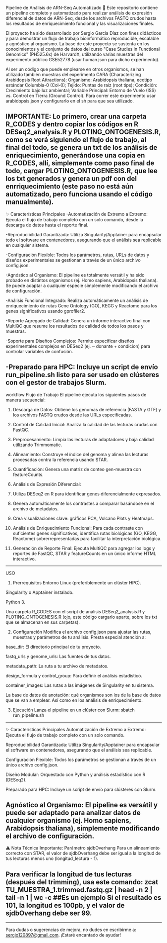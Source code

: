 Pipeline de Análisis de ARN-Seq Automatizado 🧬
Este repositorio contiene un pipeline completo y automatizado para realizar análisis de expresión diferencial de datos de ARN-Seq, desde los archivos FASTQ crudos hasta los resultados de enriquecimiento funcional y las visualizaciones finales.

El proyecto ha sido desarrollado por Sergio García Díaz con fines didácticos y para demostrar un flujo de trabajo bioinformático reproducible, escalable y agnóstico al organismo. La base de este proyecto se sustenta en los conocimientos y el conjunto de datos del curso "Case Studies in Functional Genomics" (PH525.6x) de HarvardX, utilizando varias muestras del experimento público GSE52778 (usar human.json para dicho experimento). 

Al ser un código que puede emplearse en otros organismos, se han utilizado también muestras del experimento CARA (Characterizing Arabidopsis Root Attractions); Organismo: Arabidopsis thaliana, ecotipo estándar Columbia-0 (Col-0); Tejido: Puntas de raíz (root tips); Condición: Crecimiento bajo luz ambiental; Variable Principal: Entorno de Vuelo (ISS) vs. Control en Tierra (Ground Control). Para correr este experimento usar arabidopsis.json y configurarlo en el sh para que sea utilizado.


IMPORTANTE: Lo primero, crear una carpeta R_CODES y dentro copiar los códigos en R DESeq2_analysis.R y PLOTING_ONTOGENESIS.R, como se verá siguiendo el flujo de trabajo, al final del todo, se genera un txt de los análisis de enriquecimiento, generándose una copia en R_CODES, allí, simplemente como paso final de todo, cargar PLOTING_ONTOGENESIS.R, que lee los txt generados y genera un pdf con del enrriquecimiento (este paso no está aún automatizado, pero funciona usando el código manualmente).
--------------------------------------------------------------------
✨ Características Principales
-Automatización de Extremo a Extremo: Ejecuta el flujo de trabajo completo con un solo comando, desde la descarga de datos hasta el reporte final.

-Reproducibilidad Garantizada: Utiliza Singularity/Apptainer para encapsular todo el software en contenedores, asegurando que el análisis sea replicable en cualquier sistema.

-Configuración Flexible: Todos los parámetros, rutas, URLs de datos y diseños experimentales se gestionan a través de un único archivo config.json.

-Agnóstico al Organismo: El pipeline es totalmente versátil y ha sido probado en distintos organismos (ej. Homo sapiens, Arabidopsis thaliana). Se puede adaptar a cualquier especie simplemente modificando el archivo de configuración.

-Análisis Funcional Integrado: Realiza automáticamente un análisis de enriquecimiento de rutas Gene Ontology (GO), KEGG y Reactome para los genes significativos usando gprofiler2.

-Reporte Agregado de Calidad: Genera un informe interactivo final con MultiQC que resume los resultados de calidad de todos los pasos y muestras.

-Soporte para Diseños Complejos: Permite especificar diseños experimentales complejos en DESeq2 (ej. ~ donante + condicion) para controlar variables de confusión.

-Preparado para HPC: Incluye un script de envío run_pipeline.sh listo para ser usado en clústeres con el gestor de trabajos Slurm.
--------------------------------------------------------------------
workflow Flujo de Trabajo
El pipeline ejecuta los siguientes pasos de manera secuencial:

1) Descarga de Datos: Obtiene los genomas de referencia (FASTA y GTF) y los archivos FASTQ crudos desde las URLs especificadas.

2) Control de Calidad Inicial: Analiza la calidad de las lecturas crudas con FastQC.

3) Preprocesamiento: Limpia las lecturas de adaptadores y baja calidad utilizando Trimmomatic.

4) Alineamiento: Construye el índice del genoma y alinea las lecturas procesadas contra la referencia usando STAR.

5) Cuantificación: Genera una matriz de conteo gen-muestra con featureCounts.

6) Análisis de Expresión Diferencial:

7) Utiliza DESeq2 en R para identificar genes diferencialmente expresados.

8) Genera automáticamente los contrastes a comparar basándose en el archivo de metadatos.

9) Crea visualizaciones clave: gráficos PCA, Volcano Plots y Heatmaps.

10) Análisis de Enriquecimiento Funcional: Para cada contraste con suficientes genes significativos, identifica rutas biológicas (GO, KEGG, Reactome) sobrerrepresentadas para facilitar la interpretación biológica.

11) Generación de Reporte Final: Ejecuta MultiQC para agregar los logs y reportes de FastQC, STAR y featureCounts en un único informe HTML interactivo.
--------------------------------------------------------------------

USO
1. Prerrequisitos
Entorno Linux (preferiblemente un clúster HPC).

Singularity o Apptainer instalado.

Python 3.

Una carpeta R_CODES con el script de análisis DESeq2_analysis.R y PLOTING_ONTOGENESIS.R (ojo, este código cargarlo aparte, sobre los txt que se almacenan en sus carpetas).

2. Configuración
Modifica el archivo config.json para ajustar las rutas, muestras y parámetros de tu análisis. Presta especial atención a:

base_dir: El directorio principal de tu proyecto.

fastq_urls y genome_urls: Las fuentes de tus datos.

metadata_path: La ruta a tu archivo de metadatos.

design_formula y control_group: Para definir el análisis estadístico.

container_images: Las rutas a las imágenes de Singularity en tu sistema.

La base de datos de anotación: qué organismos son los de la base de datos que se van a emplear. Así como en los análisis de enriquecimiento.

3. Ejecución
Lanza el pipeline en un clúster con Slurm: sbatch run_pipeline.sh

--------------------------------------------------------------------
✨ Características Principales
Automatización de Extremo a Extremo: Ejecuta el flujo de trabajo completo con un solo comando.

Reproducibilidad Garantizada: Utiliza Singularity/Apptainer para encapsular el software en contenedores, asegurando que el análisis sea replicable.

Configuración Flexible: Todos los parámetros se gestionan a través de un único archivo config.json.

Diseño Modular: Orquestado con Python y análisis estadístico con R (DESeq2).

Preparado para HPC: Incluye un script de envío para clústeres con Slurm.

Agnóstico al Organismo: El pipeline es versátil y puede ser adaptado para analizar datos de cualquier organismo (ej. Homo sapiens, Arabidopsis thaliana), simplemente modificando el archivo de configuración.
--------------------------------------------------------------------
⚠️ Nota Técnica Importante: Parámetro sjdbOverhang
Para un alineamiento correcto con STAR, el valor de sjdbOverhang debe ser igual a la longitud de tus lecturas menos uno (longitud_lectura - 1).

Para verificar la longitud de tus lecturas (después del trimming), usa este comando:
zcat TU_MUESTRA_1.trimmed.fastq.gz | head -n 2 | tail -n 1 | wc -c ##Es un ejemplo
Si el resultado es 101, la longitud es 100pb, y el valor de sjdbOverhang debe ser 99.
--------------------------------------------------------------------
--------------------------------------------------------------------

Para dudas o sugerencias de mejora, no dudes en escribirme a: sergio120897@gmail.com. ¡Estaré encantado de ayudar!
